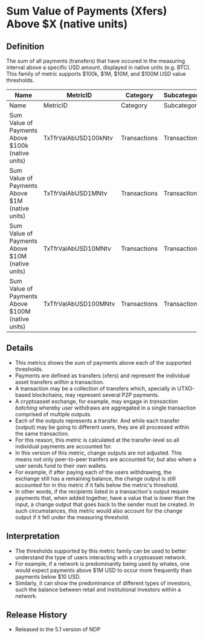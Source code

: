 # Sum Value of Payments (Xfers) Above $X (native units)

## Definition

The sum of all payments (transfers) that have occured in the measuring interval above a specific USD amount, displayed in native units (e.g. BTC). This family of metric supports $100k, $1M, $10M, and $100M USD value thresholds.

<table data-header-hidden><thead><tr><th width="373">Name</th><th>MetricID</th><th>Category</th><th>Subcategory</th><th>Type</th><th>Unit</th><th>Interval</th></tr></thead><tbody><tr><td>Name</td><td>MetricID</td><td>Category</td><td>Subcategory</td><td>Type</td><td>Unit</td><td>Interval</td></tr><tr><td>Sum Value of Payments Above $100k (native units)</td><td>TxTfrValAbUSD100kNtv</td><td>Transactions</td><td>Transactions</td><td>Sum</td><td>Native units</td><td>1d</td></tr><tr><td>Sum Value of Payments Above $1M (native units)</td><td>TxTfrValAbUSD1MNtv</td><td>Transactions</td><td>Transactions</td><td>Sum</td><td>Native units</td><td>1d</td></tr><tr><td>Sum Value of Payments Above $10M (native units)</td><td>TxTfrValAbUSD10MNtv</td><td>Transactions</td><td>Transactions</td><td>Sum</td><td>Native units</td><td>1d</td></tr><tr><td>Sum Value of Payments Above $100M (native units)</td><td>TxTfrValAbUSD100MNtv</td><td>Transactions</td><td>Transactions</td><td>Sum</td><td>Native units</td><td>1d</td></tr></tbody></table>

## Details

* This metrics shows the sum of payments above each of the supported thresholds.
* Payments are defined as transfers (xfers) and represent the individual asset transfers _within_ a transaction.
* A transaction may be a collection of transfers which, specially in UTXO-based blockchains, may represent several P2P payments.&#x20;
* A cryptoasset exchange, for example, may engage in _transaction batching_ whereby user withdraws are aggregated in a single transaction comprised of multiple outputs.&#x20;
* Each of the outputs represents a transfer. And while each transfer (output) may be going to different users, they are all processed within the same transaction.
* For this reason, this metric is calculated at the transfer-level so all individual payments are accounted for.
* In this version of this metric, change outputs are not adjusted. This means not only peer-to-peer tranfers are accounted for, but also when a user sends fund to their own wallets.
* For example, if after paying each of the users withdrawing, the exchange still has a remaining balance, the change output is still accounted for in this metric if it falls below the metric's threshold.
* In other words, if the recipients listed in a transaction's output require payments that, when added together, have a value that is _lower_ than the input, a change output that goes back to the sender must be created. In such circumstances, this metric would also account for the change output if it fell under the measuring threshold.

## Interpretation

* The thresholds supported by this metric family can be used to better understand the type of users interacting with a cryptoasset network.
* For example, if a network is predominantly being used by whales, one would expect payments above $1M USD to occur more frequently than payments below $10 USD.
* Similarly, it can show the predominance of different types of investors, such the balance between retail and institutional investors within a network.&#x20;

## Release History

* Released in the 5.1 version of NDP
